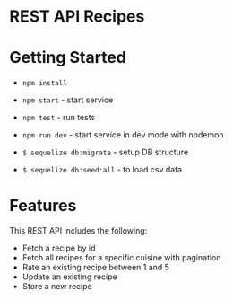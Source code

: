 REST API Recipes
===

# Getting Started
* `npm install`
* `npm start` - start service
* `npm test` - run tests
* `npm run dev` - start service in dev mode with nodemon

* `$ sequelize db:migrate` - setup DB structure
* `$ sequelize db:seed:all` - to load csv data

# Features
This REST API includes the following:
* Fetch a recipe by id
* Fetch all recipes for a specific cuisine with pagination
* Rate an existing recipe between 1 and 5
* Update an existing recipe
* Store a new recipe
